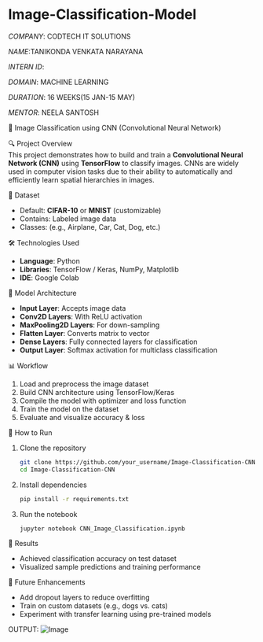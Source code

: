 # Image-Classification-Model
*COMPANY*: CODTECH IT SOLUTIONS

*NAME*:TANIKONDA VENKATA NARAYANA

*INTERN ID*:

*DOMAIN*: MACHINE LEARNING

*DURATION*: 16 WEEKS(15 JAN-15 MAY)

*MENTOR*: NEELA SANTOSH

🧠 Image Classification using CNN (Convolutional Neural Network)

🔍 Project Overview  
This project demonstrates how to build and train a **Convolutional Neural Network (CNN)** using **TensorFlow** to classify images. CNNs are widely used in computer vision tasks due to their ability to automatically and efficiently learn spatial hierarchies in images.

📂 Dataset  
- Default: **CIFAR-10** or **MNIST** (customizable)  
- Contains: Labeled image data  
- Classes: (e.g., Airplane, Car, Cat, Dog, etc.)

🛠 Technologies Used  
- **Language**: Python  
- **Libraries**: TensorFlow / Keras, NumPy, Matplotlib  
- **IDE**: Google Colab 

🧱 Model Architecture  
- **Input Layer**: Accepts image data  
- **Conv2D Layers**: With ReLU activation  
- **MaxPooling2D Layers**: For down-sampling  
- **Flatten Layer**: Converts matrix to vector  
- **Dense Layers**: Fully connected layers for classification  
- **Output Layer**: Softmax activation for multiclass classification  

📊 Workflow  
1. Load and preprocess the image dataset  
2. Build CNN architecture using TensorFlow/Keras  
3. Compile the model with optimizer and loss function  
4. Train the model on the dataset  
5. Evaluate and visualize accuracy & loss  

🚀 How to Run  
1. Clone the repository  
   ```bash  
   git clone https://github.com/your_username/Image-Classification-CNN.git  
   cd Image-Classification-CNN  
   ```  
2. Install dependencies  
   ```bash  
   pip install -r requirements.txt  
   ```  
3. Run the notebook  
   ```bash  
   jupyter notebook CNN_Image_Classification.ipynb  
   ```  

📌 Results  
- Achieved classification accuracy on test dataset  
- Visualized sample predictions and training performance  

🔮 Future Enhancements  
- Add dropout layers to reduce overfitting  
- Train on custom datasets (e.g., dogs vs. cats)  
- Experiment with transfer learning using pre-trained models  

OUTPUT:
![Image](https://github.com/user-attachments/assets/eed30fae-0997-493a-a319-607e9fcf2ec4)




